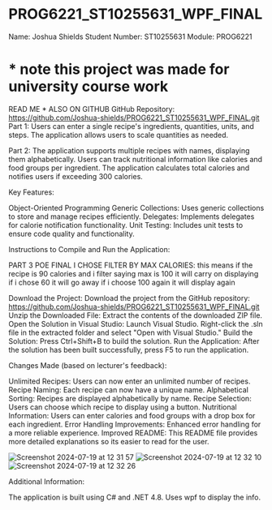 # PROG6221_ST10255631_WPF_FINAL
Name: Joshua Shields
Student Number: ST10255631
Module: PROG6221

# * note this project was made for university course work 

READ ME * ALSO ON GITHUB GitHub Repository: https://github.com/Joshua-shields/PROG6221_ST10255631_WPF_FINAL.git
Part 1: Users can enter a single recipe's ingredients, quantities, units, and steps. The application allows users to scale quantities as needed.

Part 2: The application supports multiple recipes with names, displaying them alphabetically. Users can track nutritional information like calories and food groups per ingredient. The application calculates total calories and notifies users if exceeding 300 calories.

Key Features:

Object-Oriented Programming
Generic Collections: Uses generic collections to store and manage recipes efficiently.
Delegates: Implements delegates for calorie notification functionality.
Unit Testing: Includes unit tests to ensure code quality and functionality.

Instructions to Compile and Run the Application:

PART 3 POE FINAL
I CHOSE FILTER BY MAX CALORIES: this means if the recipe is 90 calories and i filter saying max is 100 it will carry on displaying if i chose 60 it will go away if i choose 100 again it will display again 


Download the Project:
Download the project from the GitHub repository: https://github.com/Joshua-shields/PROG6221_ST10255631_WPF_FINAL.git
Unzip the Downloaded File:
Extract the contents of the downloaded ZIP file.
Open the Solution in Visual Studio:
Launch Visual Studio.
Right-click the .sln file in the extracted folder and select "Open with Visual Studio."
Build the Solution:
Press Ctrl+Shift+B to build the solution.
Run the Application:
After the solution has been built successfully, press F5 to run the application.

Changes Made (based on lecturer's feedback):

Unlimited Recipes: Users can now enter an unlimited number of recipes.
Recipe Naming: Each recipe can now have a unique name.
Alphabetical Sorting: Recipes are displayed alphabetically by name.
Recipe Selection: Users can choose which recipe to display using a button.
Nutritional Information: Users can enter calories and food groups with a drop box for each ingredient.
Error Handling Improvements: Enhanced error handling for a more reliable experience.
Improved README: This README file provides more detailed explanations so its easier to read for the user.

![Screenshot 2024-07-19 at 12 31 57](https://github.com/user-attachments/assets/9b8f1862-9d3c-4475-96be-b9a8974b7cb7)
![Screenshot 2024-07-19 at 12 32 10](https://github.com/user-attachments/assets/ec17edea-7042-4865-9e9c-23534f95b0b8)
![Screenshot 2024-07-19 at 12 32 26](https://github.com/user-attachments/assets/f7cf7699-83d4-4dd8-929a-2f55c0f6715c)



Additional Information:

The application is built using C# and .NET 4.8. Uses wpf to display the info.


